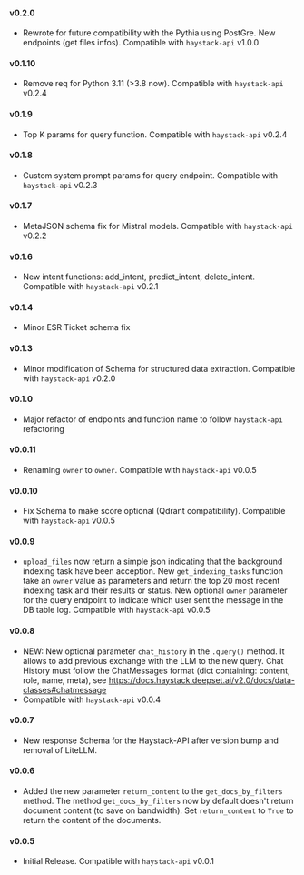 #### v0.2.0
- Rewrote for future compatibility with the Pythia using PostGre. New endpoints (get files infos). Compatible with `haystack-api` v1.0.0

#### v0.1.10
- Remove req for Python 3.11 (>3.8 now). Compatible with `haystack-api` v0.2.4

#### v0.1.9
- Top K params for query function. Compatible with `haystack-api` v0.2.4

#### v0.1.8
- Custom system prompt params for query endpoint. Compatible with `haystack-api` v0.2.3

#### v0.1.7
- MetaJSON schema fix for Mistral models. Compatible with `haystack-api` v0.2.2

#### v0.1.6
- New intent functions: add_intent, predict_intent, delete_intent. Compatible with `haystack-api` v0.2.1

#### v0.1.4
- Minor ESR Ticket schema fix

#### v0.1.3
- Minor modification of Schema for structured data extraction.  Compatible with `haystack-api` v0.2.0

#### v0.1.0
- Major refactor of endpoints and function name to follow `haystack-api` refactoring

#### v0.0.11
- Renaming `owner` to `owner`.  Compatible with `haystack-api` v0.0.5

#### v0.0.10
- Fix Schema to make score optional (Qdrant compatibility).  Compatible with `haystack-api` v0.0.5

#### v0.0.9
- `upload_files` now return a simple json indicating that the background indexing task have been acception. New `get_indexing_tasks` function take an `owner` value as parameters and return the top 20 most recent indexing task and their results or status. New optional `owner` parameter for the query endpoint to indicate which user sent the message in the DB table log. Compatible with `haystack-api` v0.0.5

#### v0.0.8
- NEW: New optional parameter `chat_history` in the `.query()` method. It allows to add previous exchange with the LLM to the new query. Chat History must follow the ChatMessages format (dict containing: content, role, name, meta), see https://docs.haystack.deepset.ai/v2.0/docs/data-classes#chatmessage
- Compatible with `haystack-api` v0.0.4

#### v0.0.7
- New response Schema for the Haystack-API after version bump and removal of LiteLLM.

#### v0.0.6
- Added the new parameter `return_content` to the `get_docs_by_filters` method. The method `get_docs_by_filters` now by default doesn't return document content (to save on bandwidth). Set `return_content` to `True` to return the content of the documents.  

#### v0.0.5
- Initial Release. Compatible with `haystack-api` v0.0.1